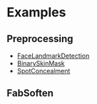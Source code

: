 # Examples

## Preprocessing

- [FaceLandmarkDetection](./FaceLandmarkDetection)
- [BinarySkinMask](./BinarySkinMask) 
- [SpotConcealment](./SpotConcealment)

## FabSoften